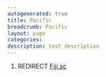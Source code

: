 ```yaml
---
autogenerated: true
title: Pacific
breadcrumb: Pacific
layout: page
categories: 
description: test description
---
```


1.  REDIRECT [Fiji.sc](Fiji.sc )
